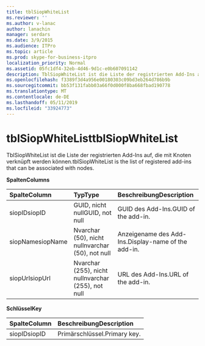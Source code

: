 ```yaml
---
title: tblSiopWhiteList
ms.reviewer: ''
ms.author: v-lanac
author: lanachin
manager: serdars
ms.date: 3/9/2015
ms.audience: ITPro
ms.topic: article
ms.prod: skype-for-business-itpro
localization_priority: Normal
ms.assetid: 05fc1df4-32eb-4d46-9d1c-e0b607091142
description: TblSiopWhiteList ist die Liste der registrierten Add-Ins auf, die mit Knoten verknüpft werden können.
ms.openlocfilehash: f3389f3d4a956e00180303c09bd3eb264d786b9b
ms.sourcegitcommit: bb53f131fabb03a66f0d000f8ba668fbad190778
ms.translationtype: MT
ms.contentlocale: de-DE
ms.lasthandoff: 05/11/2019
ms.locfileid: "33924773"
---
```

# <a name="tblsiopwhitelist"></a><span data-ttu-id="11069-103">tblSiopWhiteList</span><span class="sxs-lookup"><span data-stu-id="11069-103">tblSiopWhiteList</span></span>
 
<span data-ttu-id="11069-104">TblSiopWhiteList ist die Liste der registrierten Add-Ins auf, die mit Knoten verknüpft werden können.</span><span class="sxs-lookup"><span data-stu-id="11069-104">tblSiopWhiteList is the list of registered add-ins that can be associated with nodes.</span></span>
  
<span data-ttu-id="11069-105">**Spalten**</span><span class="sxs-lookup"><span data-stu-id="11069-105">**Columns**</span></span>

|<span data-ttu-id="11069-106">**Spalte**</span><span class="sxs-lookup"><span data-stu-id="11069-106">**Column**</span></span>|<span data-ttu-id="11069-107">**Typ**</span><span class="sxs-lookup"><span data-stu-id="11069-107">**Type**</span></span>|<span data-ttu-id="11069-108">**Beschreibung**</span><span class="sxs-lookup"><span data-stu-id="11069-108">**Description**</span></span>|
|:-----|:-----|:-----|
|<span data-ttu-id="11069-109">siopID</span><span class="sxs-lookup"><span data-stu-id="11069-109">siopID</span></span>  <br/> |<span data-ttu-id="11069-110">GUID, nicht null</span><span class="sxs-lookup"><span data-stu-id="11069-110">GUID, not null</span></span>  <br/> |<span data-ttu-id="11069-111">GUID des Add-Ins.</span><span class="sxs-lookup"><span data-stu-id="11069-111">GUID of the add-in.</span></span>  <br/> |
|<span data-ttu-id="11069-112">siopName</span><span class="sxs-lookup"><span data-stu-id="11069-112">siopName</span></span>  <br/> |<span data-ttu-id="11069-113">Nvarchar (50), nicht null</span><span class="sxs-lookup"><span data-stu-id="11069-113">nvarchar (50), not null</span></span>  <br/> |<span data-ttu-id="11069-114">Anzeigename des Add-Ins.</span><span class="sxs-lookup"><span data-stu-id="11069-114">Display-name of the add-in.</span></span>  <br/> |
|<span data-ttu-id="11069-115">siopUrl</span><span class="sxs-lookup"><span data-stu-id="11069-115">siopUrl</span></span>  <br/> |<span data-ttu-id="11069-116">Nvarchar (255), nicht null</span><span class="sxs-lookup"><span data-stu-id="11069-116">nvarchar (255), not null</span></span>  <br/> |<span data-ttu-id="11069-117">URL des Add-Ins.</span><span class="sxs-lookup"><span data-stu-id="11069-117">URL of the add-in.</span></span>  <br/> |
   
<span data-ttu-id="11069-118">**Schlüssel**</span><span class="sxs-lookup"><span data-stu-id="11069-118">**Key**</span></span>

|<span data-ttu-id="11069-119">**Spalte**</span><span class="sxs-lookup"><span data-stu-id="11069-119">**Column**</span></span>|<span data-ttu-id="11069-120">**Beschreibung**</span><span class="sxs-lookup"><span data-stu-id="11069-120">**Description**</span></span>|
|:-----|:-----|
|<span data-ttu-id="11069-121">siopID</span><span class="sxs-lookup"><span data-stu-id="11069-121">siopID</span></span>  <br/> |<span data-ttu-id="11069-122">Primärschlüssel.</span><span class="sxs-lookup"><span data-stu-id="11069-122">Primary key.</span></span>  <br/> |
   

